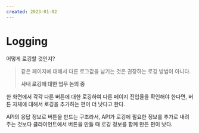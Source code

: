 ```yaml
---
created: 2023-01-02
---
```

# Logging

어떻게 로깅할 것인지?

> 같은 페이지에 대해서 다른 로그값을 남기는 것은 권장하는 로깅 방법이 아니다.
>
> __사내 로깅에 대한 업무 논의 중__

한 화면에서 각각 다른 버튼에 대한 로깅하여 다른 페이지 진입율을 확인해야 한다면,
버튼 자체에 대해서 로깅을 추가하는 편이 더 낫다고 한다.

API의 응답 정보로 버튼을 만드는 구조라서, API가 로깅에 필요한 정보를 추가로 내려주는 것보다
클라이언트에서 버튼을 만들 때 로깅 정보를 함께 만든 편이 낫다.
